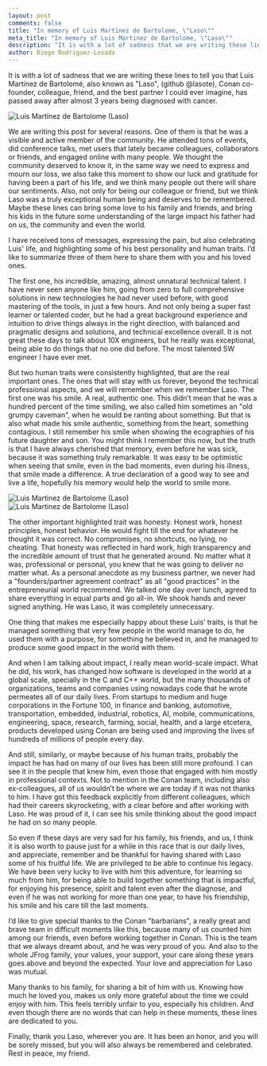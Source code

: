 ```yaml
---
layout: post
comments: false
title: "In memory of Luis Martinez de Bartolome, \"Laso\""
meta_title: "In memory of Luis Martinez de Bartolome, \"Laso\""
description: "It is with a lot of sadness that we are writing these lines to tell you that Luis Martínez de Bartolomé, also known as \"Laso\", (github @lasote), Conan co-founder, colleague, friend, and the best partner I could ever imagine, has passed away after almost 3 years being diagnosed with cancer."
author: Diego Rodriguez-Losada
---
```


It is with a lot of sadness that we are writing these lines to tell you that Luis Martínez de Bartolomé, also known as "Laso", (github @lasote), Conan co-founder, colleague, friend, and the best partner I could ever imagine, has passed away after almost 3 years being diagnosed with cancer. 

<p class="centered">
    <img src="{{ site.baseurl }}/assets/post_images/2023-12-05/LuisMartinezdeBartolome1.jpeg" style="display: block; margin-left: auto; margin-right: auto;" alt="Luis Martinez de Bartolome (Laso)"/>
</p>


We are writing this post for several reasons. One of them is that he was a visible and active member of the community. He attended tons of events, did conference talks, met users that lately became colleagues, collaborators or friends, and engaged online with many people. We thought the community deserved to know it, in the same way we need to express and mourn our loss, we also take this moment to show our luck and gratitude for having been a part of his life, and we think many people out there will share our sentiments. Also, not only for being our colleague or friend, but we think Laso was a truly exceptional human being and deserves to be remembered. Maybe these lines can bring some love to his family and friends, and bring his kids in the future some understanding of the large impact his father had on us, the community and even the world.

I have received tons of messages, expressing the pain, but also celebrating Luis' life, and highlighting some of his best personality and human traits. I’d like to summarize three of them here to share them with you and his loved ones.

The first one, his incredible, amazing, almost unnatural technical talent. I have never seen anyone like him, going from zero to full comprehensive solutions in new technologies he had never used before, with good mastering of the tools, in just a few hours. And not only being a super fast learner or talented coder, but he had a great background experience and intuition to drive things always in the right direction, with balanced and pragmatic designs and solutions, and technical excellence overall. It is not great these days to talk about 10X engineers, but he really was exceptional, being able to do things that no one did before. The most talented SW engineer I have ever met.

But two human traits were consistently highlighted, that are the real important ones. The ones that will stay with us forever, beyond the technical professional aspects, and we will remember when we remember Laso. The first one was his smile. A real, authentic one. This didn’t mean that he was a hundred percent of the time smiling, we also called him sometimes an "old grumpy caveman", when he would be ranting about something. But that is also what made his smile authentic, something from the heart, something contagious. I still remember his smile when showing the ecographies of his future daughter and son. You might think I remember this now, but the truth is that I have always cherished that memory, even before he was sick, because it was something truly remarkable. It was easy to be optimistic when seeing that smile, even in the bad moments, even during his illness, that smile made a difference. A true declaration of a good way to see and live a life, hopefully his memory would help the world to smile more.

<p class="centered">
    <img src="{{ site.baseurl }}/assets/post_images/2023-12-05/LuisMartinezdeBartolome2.jpeg" style="display: block; margin-left: auto; margin-right: auto;" alt="Luis Martinez de Bartolome (Laso)"/>
    <img src="{{ site.baseurl }}/assets/post_images/2023-12-05/LuisMartinezdeBartolome3.jpeg" style="display: block; margin-left: auto; margin-right: auto;" alt="Luis Martinez de Bartolome (Laso)"/>
</p>


The other important highlighted trait was honesty. Honest work, honest principles, honest behavior. He would fight till the end for whatever he thought it was correct. No compromises, no shortcuts, no lying, no cheating. That honesty was reflected in hard work, high transparency and the incredible amount of trust that he generated around. No matter what it was, professional or personal, you knew that he was going to deliver no matter what. As a personal anecdote as my business partner, we never had a "founders/partner agreement contract" as all "good practices" in the entrepreneurial world recommend. We talked one day over lunch, agreed to share everything in equal parts and go all-in. We shook hands and never signed anything. He was Laso, it was completely unnecessary.

One thing that makes me especially happy about these Luis’ traits, is that he managed something that very few people in the world manage to do, he used them with a purpose, for something he believed in, and he managed to produce some good impact in the world with them.

And when I am talking about impact, I really mean world-scale impact. What he did, his work, has changed how software is developed in the world at a global scale, specially in the C and C++ world, but the many thousands of organizations, teams and companies using nowadays code that he wrote permeates all of our daily lives. From startups to medium and huge corporations in the Fortune 100, in finance and banking, automotive, transportation, embedded, industrial, robotics, AI, mobile, communications, engineering, space, research, farming, social, health, and a large etcetera, products developed using Conan are being used and improving the lives of hundreds of millions of people every day.

And still, similarly, or maybe because of his human traits, probably the impact he has had on many of our lives has been still more profound. I can see it in the people that knew him, even those that engaged with him mostly in professional contexts. Not to mention in the Conan team, including also ex-colleagues, all of us wouldn’t be where we are today if it was not thanks to him. I have got this feedback explicitly from different colleagues, which had their careers skyrocketing, with a clear before and after working with Laso. He was proud of it, I can see his smile thinking about the good impact he had on so many people. 

So even if these days are very sad for his family, his friends, and us, I think it is also worth to pause just for a while in this race that is our daily lives, and appreciate, remember and be thankful for having shared with Laso some of his fruitful life. We are privileged to be able to continue his legacy. We have been very lucky to live with him this adventure, for learning so much from him, for being able to build together something that is impactful, for enjoying his presence, spirit and talent even after the diagnose, and even if he was not working for more than one year, to have his friendship, his smile and his care till the last moments. 

I’d like to give special thanks to the Conan "barbarians", a really great and brave team in difficult moments like this, because many of us counted him among our friends, even before working together in Conan. This is the team that we always dreamt about, and he was very proud of you. And also to the whole JFrog family, your values, your support, your care along these years goes above and beyond the expected. Your love and appreciation for Laso was mutual.

Many thanks to his family, for sharing a bit of him with us. Knowing how much he loved you, makes us only more grateful about the time we could enjoy with him. This feels terribly unfair to you, especially his children. And even though there are no words that can help in these moments, these lines are dedicated to you.

Finally, thank you Laso, wherever you are. It has been an honor, and you will be sorely missed, but you will also always be remembered and celebrated. Rest in peace, my friend.
